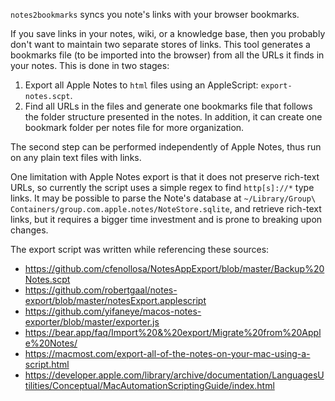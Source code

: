 `notes2bookmarks` syncs you note's links with your browser bookmarks.

If you save links in your notes, wiki, or a knowledge base, then you probably
don't want to maintain two separate stores of links. This tool generates a
bookmarks file (to be imported into the browser) from all the URLs it finds
in your notes. This is done in two stages:

1. Export all Apple Notes to `html` files using an AppleScript: `export-notes.scpt`.
2. Find all URLs in the files and generate one bookmarks file that follows the folder
   structure presented in the notes. In addition, it can create one bookmark folder
   per notes file for more organization.

The second step can be performed independently of Apple Notes, thus run on any
plain text files with links.

One limitation with Apple Notes export is that it does not preserve rich-text URLs,
so currently the script uses a simple regex to find `http[s]://*` type links.
It may be possible to parse the Note's database at
`~/Library/Group\ Containers/group.com.apple.notes/NoteStore.sqlite`, and retrieve
rich-text links, but it requires a bigger time investment and is prone to breaking
upon changes.

The export script was written while referencing these sources:

- https://github.com/cfenollosa/NotesAppExport/blob/master/Backup%20Notes.scpt
- https://github.com/robertgaal/notes-export/blob/master/notesExport.applescript
- https://github.com/yifaneye/macos-notes-exporter/blob/master/exporter.js
- https://bear.app/faq/Import%20&%20export/Migrate%20from%20Apple%20Notes/
- https://macmost.com/export-all-of-the-notes-on-your-mac-using-a-script.html
- https://developer.apple.com/library/archive/documentation/LanguagesUtilities/Conceptual/MacAutomationScriptingGuide/index.html
